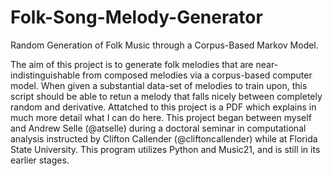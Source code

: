 # Folk-Song-Melody-Generator
Random Generation of Folk Music through a Corpus-Based Markov Model.

The aim of this project is to generate folk melodies that are near-indistinguishable from composed melodies via a corpus-based computer model.
When given a substantial data-set of melodies to train upon, this script should be able to retun a melody that falls nicely between
completely random and derivative. Attatched to this project is a PDF which explains in much more detail what I can do here. This project 
began between myself and Andrew Selle (@atselle) during a doctoral seminar in computational analysis instructed by Clifton Callender (@cliftoncallender) while at Florida State University. This program utilizes Python and Music21, and is still in its earlier stages.
